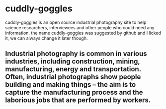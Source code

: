 # cuddly-goggles
cuddly-goggles is an open source industrial photography site to help science researchers, interviewees and other people who could need any information. the name cuddly-goggles was suggested by github and I licked it, we can always change it later though. 

## Industrial photography is common in various industries, including construction, mining, manufacturing, energy and transportation. Often, industrial photographs show people building and making things – the aim is to capture the manufacturing process and the laborious jobs that are performed by workers.
